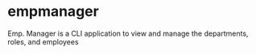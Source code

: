 # empmanager
Emp. Manager  is a CLI application to view and manage the departments, roles, and employees
